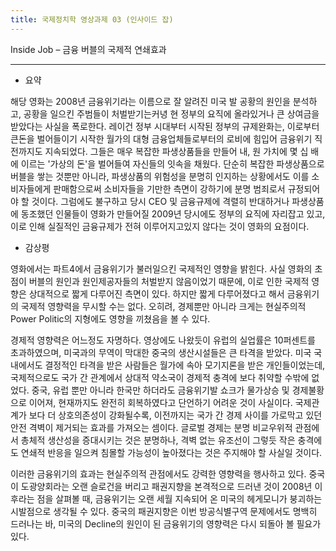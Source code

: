 ```yaml
---
title: 국제정치학 영상과제 03 (인사이드 잡)
---
```


Inside Job – 금융 버블의 국제적 연쇄효과

---

-   요약

해당 영화는 2008년 금융위기라는 이름으로 잘 알려진 미국 발 공황의 원인을 분석하고, 공황을 일으킨 주범들이 처벌받기는커녕 현 정부의 요직에 올라있거나 큰 상여금을 받았다는 사실을 폭로한다. 레이건 정부 시대부터 시작된 정부의 규제완화는, 이로부터 큰돈을 벌어들이기 시작한 월가의 대형 금융업체들로부터의 로비에 힘입어 금융위기 직전까지도 지속되었다. 그들은 매우 복잡한 파생상품들을 만들어 내, 원 가치에 몇 십 배에 이르는 '가상의 돈'을 벌어들여 자신들의 잇속을 채웠다. 단순히 복잡한 파생상품으로 버블을 쌓는 것뿐만 아니라, 파생상품의 위험성을 분명히 인지하는 상황에서도 이를 소비자들에게 판매함으로써 소비자들을 기만한 측면이 강하기에 분명 범죄로서 규정되어야 할 것이다. 그럼에도 불구하고 당시 CEO 및 금융규제에 격렬히 반대하거나 파생상품에 동조했던 인물들이 영화가 만들어질 2009년 당시에도 정부의 요직에 자리잡고 있고, 이로 인해 실질적인 금융규제가 전혀 이루어지고있지 않다는 것이 영화의 요점이다.

-   감상평

영화에서는 파트4에서 금융위기가 불러일으킨 국제적인 영향을 밝힌다. 사실 영화의 초점이 버블의 원인과 원인제공자들의 처벌받지 않음이었기 때문에, 이로 인한 국제적 영향은 상대적으로 짧게 다루어진 측면이 있다. 하지만 짧게 다루어졌다고 해서 금융위기의 국제적 영향력을 무시할 수는 없다. 오히려, 경제뿐만 아니라 크게는 현실주의적 Power Politic의 지형에도 영향을 끼쳤음을 볼 수 있다.

경제적 영향력은 어느정도 자명하다. 영상에도 나왔듯이 유럽의 실업률은 10퍼센트를 초과하였으며, 미국과의 무역이 막대한 중국의 생산시설들은 큰 타격을 받았다. 미국 국내에서도 결정적인 타격을 받은 사람들은 월가에 속아 모기지론을 받은 개인들이었는데, 국제적으로도 국가 간 관계에서 상대적 약소국이 경제적 충격에 보다 취약할 수밖에 없었다. 중국, 유럽 뿐만 아니라 한국만 하더라도 금융위기발 쇼크가 물가상승 및 경제불황으로 이어져, 현재까지도 완전히 회복하였다고 단언하기 어려운 것이 사실이다. 국제관계가 보다 더 상호의존성이 강화될수록, 이전까지는 국가 간 경제 사이를 가로막고 있던 안전 격벽이 제거되는 효과를 가져오는 셈이다. 글로벌 경제는 분명 비교우위적 관점에서 총체적 생산성을 증대시키는 것은 분명하나, 격벽 없는 유조선이 그렇듯 작은 충격에도 연쇄적 반응을 일으켜 침몰할 가능성이 높아졌다는 것은 주지해야 할 사실일 것이다.

이러한 금융위기의 효과는 현실주의적 관점에서도 강력한 영향력을 행사하고 있다. 중국이 도광양회라는 오랜 슬로건을 버리고 패권지향을 본격적으로 드러낸 것이 2008년 이후라는 점을 살펴볼 때, 금융위기는 오랜 세월 지속되어 온 미국의 헤게모니가 붕괴하는 시발점으로 생각될 수 있다. 중국의 패권지향은 이번 방공식별구역 문제에서도 명백히 드러나는 바, 미국의 Decline의 원인이 된 금융위기의 영향력은 다시 되돌아 볼 필요가 있다.
